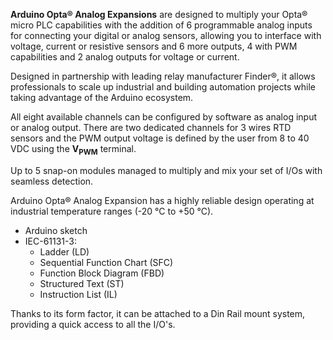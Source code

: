 <FeatureDescription>

**Arduino Opta® Analog Expansions** are designed to multiply your Opta® micro PLC capabilities with the addition of 6 programmable analog inputs for connecting your digital or analog sensors, allowing you to interface with voltage, current or resistive sensors and 6 more outputs, 4 with PWM capabilities and 2 analog outputs for voltage or current.

Designed in partnership with leading relay manufacturer Finder®, it allows professionals to scale up industrial and building automation projects while taking advantage of the Arduino ecosystem.

</FeatureDescription>

<FeatureList>

<Feature title="Configurability" image="configurability">

  All eight available channels can be configured by software as analog input or analog output. There are two dedicated channels for 3 wires RTD sensors and the PWM output voltage is defined by the user from 8 to 40 VDC using the **V<sub>PWM</sub>** terminal. 

</Feature>

<Feature title="Expandability" image="communication">

  Up to 5 snap-on modules managed to multiply and mix your set of I/Os with seamless detection. 

</Feature>

<Feature title="Industrial Temperature Range" image="temperature-sensor">

  Arduino Opta® Analog Expansion has a highly reliable design operating at industrial temperature ranges (-20 °C to +50 °C).

</Feature>

<Feature title="Programming Languages Supported" image="file-icon">

  * Arduino sketch
  * IEC-61131-3:
    * Ladder (LD)
    * Sequential Function Chart (SFC)
    * Function Block Diagram (FBD)
    * Structured Text (ST)
    * Instruction List (IL)

</Feature>

<Feature title="Suitable to DIN Rail" image="configurability">

  Thanks to its form factor, it can be attached to a Din Rail mount system, providing a quick access to all the I/O's.

</Feature>

</FeatureList>
